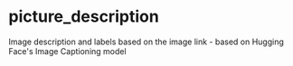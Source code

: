 # picture_description
Image description and labels based on the image link - based on Hugging Face's Image Captioning model

